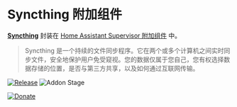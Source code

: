 # Syncthing 附加组件

[**Syncthing**](https://syncthing.net/) 封装在 [Home Assistant Supervisor 附加组件](https://www.home-assistant.io/addons/) 中。

> Syncthing 是一个持续的文件同步程序。它在两个或多个计算机之间实时同步文件，安全地保护用户免受窥视。您的数据仅属于您自己，您有权选择数据存储的位置，是否与第三方共享，以及如何通过互联网传输。

[![Release][release-badge]][release]
![Addon Stage][stage-badge]

[![Donate][donation-badge]][donation-url]


[stage-badge]: https://img.shields.io/badge/Addon%20stage-stable-green.svg

[release-badge]: https://img.shields.io/badge/version-v1.19.6-blue.svg
[release]: https://github.com/Poeschl-HomeAssistant-Addons/syncthing/tree/v1.19.6

[donation-badge]: https://img.shields.io/badge/Buy%20me%20a%20coffee-%23d32f2f?logo=buy-me-a-coffee&style=for-the-badge&logoColor=white
[donation-url]: https://www.buymeacoffee.com/Poeschl